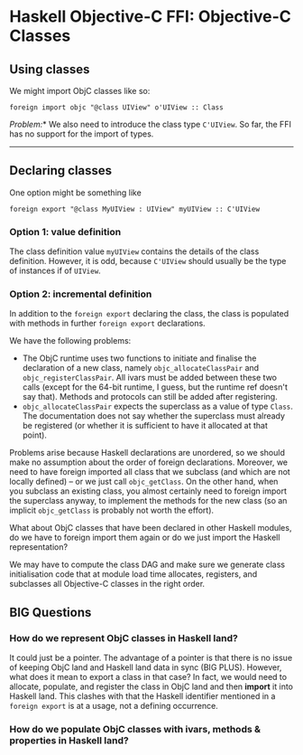 # Haskell Objective-C FFI: Objective-C Classes

## Using classes


We might import ObjC classes like so:

```wiki
foreign import objc "@class UIView" o'UIView :: Class
```

*Problem:** We also need to introduce the class type `C'UIView`. So far, the FFI has no support for the import of types.
***

## Declaring classes


One option might be something like

```wiki
foreign export "@class MyUIView : UIView" myUIView :: C'UIView
```

### Option 1: value definition


The class definition value `myUIView` contains the details of the class definition.  However, it is odd, because `C'UIView` should usually be the type of instances if of `UIView`.

### Option 2: incremental definition


In addition to the `foreign export` declaring the class, the class is populated with methods in further `foreign export` declarations.


We have the following problems: 

- The ObjC runtime uses two functions to initiate and finalise the declaration of a new class, namely `objc_allocateClassPair` and `objc_registerClassPair`.  All ivars must be added between these two calls (except for the 64-bit runtime, I guess, but the runtime ref doesn't say that).  Methods and protocols can still be added after registering.
- `objc_allocateClassPair` expects the superclass as a value of type `Class`.  The documentation does not say whether the superclass must already be registered (or whether it is sufficient to have it allocated at that point).


Problems arise because Haskell declarations are unordered, so we should make no assumption about the order of foreign declarations.  Moreover, we need to have foreign imported all class that we subclass (and which are not locally defined) – or we just call `objc_getClass`.  On the other hand, when you subclass an existing class, you almost certainly need to foreign import the superclass anyway, to implement the methods for the new class (so an implicit `objc_getClass` is probably not worth the effort).


What about ObjC classes that have been declared in other Haskell modules, do we have to foreign import them again or do we just import the Haskell representation?


We may have to compute the class DAG and make sure we generate class initialisation code that at module load time allocates, registers, and subclasses all Objective-C classes in the right order.

## BIG Questions

### How do we represent ObjC classes in Haskell land?


It could just be a pointer.  The advantage of a pointer is that there is no issue of keeping ObjC land and Haskell land data in sync (BIG PLUS).  However, what does it mean to export a class in that case?  In fact, we would need to allocate, populate, and register the class in ObjC land and then **import** it into Haskell land.  This clashes with that the Haskell identifier mentioned in a `foreign export` is at a usage, not a defining occurrence.

### How do we populate ObjC classes with ivars, methods & properties in Haskell land?